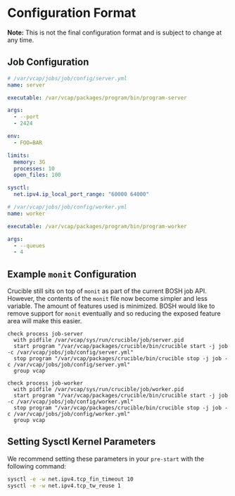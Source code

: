 # Configuration Format

**Note:** This is not the final configuration format and is subject to change at
any time.

## Job Configuration

``` yaml
# /var/vcap/jobs/job/config/server.yml
name: server

executable: /var/vcap/packages/program/bin/program-server

args:
  - --port
  - 2424

env:
  - FOO=BAR

limits:
  memory: 3G
  processes: 10
  open_files: 100

sysctl:
  net.ipv4.ip_local_port_range: "60000 64000"
```

``` yaml
# /var/vcap/jobs/job/config/worker.yml
name: worker

executable: /var/vcap/packages/program/bin/program-worker

args:
  - --queues
  - 4
```

## Example `monit` Configuration

Crucible still sits on top of `monit` as part of the current BOSH job API.
However, the contents of the `monit` file now become simpler and less variable.
The amount of features used is minimized. BOSH would like to remove support
for `monit` eventually and so reducing the exposed feature area will make this
easier.

```
check process job-server
  with pidfile /var/vcap/sys/run/crucible/job/server.pid
  start program "/var/vcap/packages/crucible/bin/crucible start -j job -c /var/vcap/jobs/job/config/server.yml"
  stop program "/var/vcap/packages/crucible/bin/crucible stop -j job -c /var/vcap/jobs/job/config/server.yml"
  group vcap

check process job-worker
  with pidfile /var/vcap/sys/run/crucible/job/worker.pid
  start program "/var/vcap/packages/crucible/bin/crucible start -j job -c /var/vcap/jobs/job/config/worker.yml"
  stop program "/var/vcap/packages/crucible/bin/crucible stop -j job -c /var/vcap/jobs/job/config/worker.yml"
  group vcap
```

## Setting Sysctl Kernel Parameters

We recommend setting these parameters in your `pre-start` with the following
command:

```bash
sysctl -e -w net.ipv4.tcp_fin_timeout 10
sysctl -e -w net.ipv4.tcp_tw_reuse 1
```

